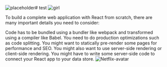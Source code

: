 ![placeholder](https://github.com/samik1234/test/assets/82882143/c47002e3-c0e6-40c5-bf3e-142abd514083)# test
![girl](https://github.com/samik1234/test/assets/82882143/f3a3443a-2047-4665-854d-12f7878f1282)




To build a complete web application with React from scratch, there are many important details you need to consider:

Code has to be bundled using a bundler like webpack and transformed using a compiler like Babel.
You need to do production optimizations such as code splitting.
You might want to statically pre-render some pages for performance and SEO. You might also want to use server-side rendering or client-side rendering.
You might have to write some server-side code to connect your React app to your data store.
![Netflix-avatar](https://github.com/samik1234/test/assets/82882143/4af446e9-3cac-40b3-8130-64522a27b339)
